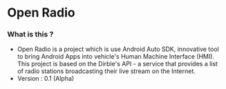 # Open Radio #

### What is this ? ###

* Open Radio is a project which is use Android Auto SDK, innovative tool to bring Android Apps into vehicle's Human Machine Interface (HMI).
  This project is based on the Dirble's API - a service that provides a list of radio stations broadcasting their live stream on the Internet.
* Version : 0.1 (Alpha)